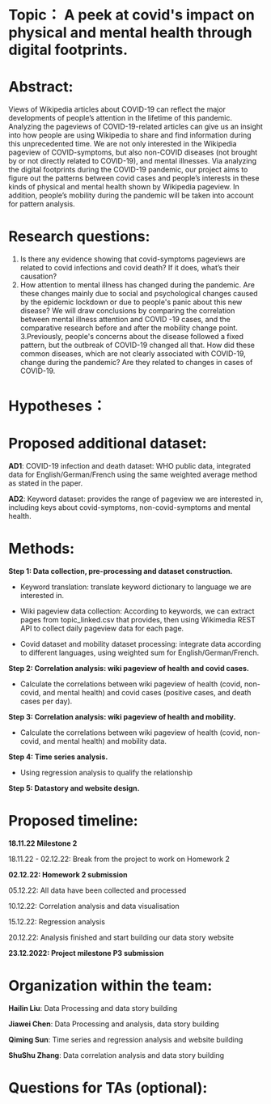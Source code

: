 # Topic： A peek at covid's impact on physical and mental health through digital footprints.

# Abstract:
Views of Wikipedia articles about COVID-19 can reflect the major developments of people’s attention in the lifetime of this pandemic. Analyzing the pageviews of COVID-19-related articles can give us an insight into how people are using Wikipedia to share and find information during this unprecedented time. We are not only interested in the Wikipedia pageview of COVID-symptoms, but also non-COVID diseases (not brought by or not directly related to COVID-19), and mental illnesses. Via analyzing the digital footprints during the COVID-19 pandemic, our project aims to figure out the patterns between covid cases and people’s interests in these kinds of physical and mental health shown by Wikipedia pageview. In addition, people’s mobility during the pandemic will be taken into account for pattern analysis. 



# Research questions:


1. Is there any evidence showing that covid-symptoms pageviews are related to covid infections and covid death? If it does, what’s their causation?
2. How attention to mental illness has changed during the pandemic. Are these changes mainly due to social and psychological changes caused by the epidemic lockdown or due to people's panic about this new disease? We will draw conclusions by comparing the correlation between mental illness attention and COVID -19 cases, and the comparative research before and after the mobility change point.
3.Previously, people's concerns about the disease followed a fixed pattern, but the outbreak of COVID-19 changed all that. How did these common diseases, which are not clearly associated with COVID-19, change during the pandemic? Are they related to changes in cases of COVID-19.

# Hypotheses：
 

# Proposed additional dataset:
**AD1**: COVID-19 infection and death dataset: WHO public data, integrated data for English/German/French using the same weighted average method as stated in the paper.

**AD2**: Keyword dataset: provides the range of pageview we are interested in, including keys about covid-symptoms, non-covid-symptoms and mental health.

# Methods:

**Step 1: Data collection, pre-processing and dataset construction.**

- Keyword translation: translate keyword dictionary to language we are interested in. 

- Wiki pageview data collection: According to keywords, we can extract pages from topic_linked.csv that provides, then using Wikimedia REST API to collect daily pageview data for each page. 

- Covid dataset and mobility dataset processing: integrate data according to different languages, using weighted sum for English/German/French.

**Step 2: Correlation analysis: wiki pageview of health and covid cases.**

- Calculate the correlations between wiki pageview of health (covid, non-covid, and mental health) and covid cases (positive cases, and death cases per day). 

**Step 3: Correlation analysis: wiki pageview of health and mobility.**

- Calculate the correlations between wiki pageview of health (covid, non-covid, and mental health) and mobility data. 

**Step 4: Time series analysis.**

- Using regression analysis to qualify the relationship

**Step 5: Datastory and website design.**


# Proposed timeline:

**18.11.22 Milestone 2**

18.11.22 - 02.12.22: Break from the project to work on Homework 2

**02.12.22: Homework 2 submission**

05.12.22: All data have been collected and processed

10.12.22: Correlation analysis and data visualisation 

15.12.22: Regression analysis

20.12.22: Analysis finished and start building our data story website

**23.12.2022: Project milestone P3 submission**

# Organization within the team:

**Hailin Liu**: Data Processing and data story building 

**Jiawei Chen**: Data Processing and analysis, data story building  

**Qiming Sun**: Time series and regression analysis and website building

**ShuShu Zhang**: Data correlation analysis and data story building 

# Questions for TAs (optional): 

